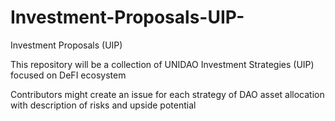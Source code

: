 # Investment-Proposals-UIP-
Investment Proposals (UIP)


This repository will be a collection of UNIDAO Investment Strategies (UIP) focused on DeFI ecosystem

Contributors might create an issue for each strategy of DAO asset allocation with description of risks and upside potential
